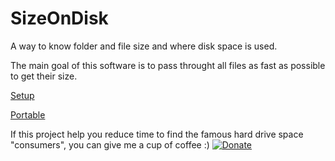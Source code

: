 # SizeOnDisk

A way to know folder and file size and where disk space is used.

The main goal of this software is to pass throught all files as fast as possible to get their size.

[Setup](https://github.com/BeePerNet/SizeOnDisk/releases/download/r1.0.13/SizeOnDiskPortable.zip)

[Portable](https://github.com/BeePerNet/SizeOnDisk/releases/download/r1.0.13/SizeOnDiskSetup.msi)

If this project help you reduce time to find the famous hard drive space "consumers", you can give me a cup of coffee :)
[![Donate](https://img.shields.io/badge/Donate-PayPal-green.svg)](https://paypal.me/BeePerNet)
